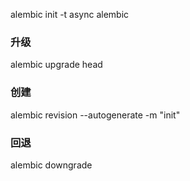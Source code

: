 alembic init -t async alembic
### 升级
alembic upgrade head
### 创建
alembic revision --autogenerate -m "init"
### 回退
alembic  downgrade